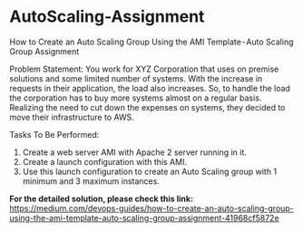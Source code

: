 # AutoScaling-Assignment
How to Create an Auto Scaling Group Using the AMI Template - Auto Scaling Group Assignment

Problem Statement: 
You work for XYZ Corporation that uses on premise solutions and some limited number of systems. With the increase in requests in their application, the load also increases. So, to handle the load the corporation has to buy more systems almost on a regular basis. Realizing the need to cut down the expenses on systems, they decided to move their infrastructure to AWS. 

Tasks To Be Performed: 
1. Create a web server AMI with Apache 2 server running in it. 
2. Create a launch configuration with this AMI. 
3. Use this launch configuration to create an Auto Scaling group with 1 minimum and 3 maximum instances.

**For the detailed solution, please check this link:** https://medium.com/devops-guides/how-to-create-an-auto-scaling-group-using-the-ami-template-auto-scaling-group-assignment-41968cf5872e
